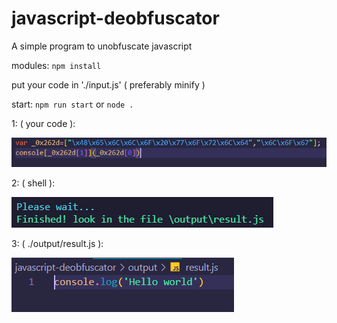 # javascript-deobfuscator
A simple program to unobfuscate javascript


modules:
  `npm install`

put your code in './input.js' ( preferably minify )

start:
`npm run start` or `node .`

1: ( your code ):

![ScreenShot](/images/capture.png)

2: ( shell ):

![ScreenShot](/images/capture2.png)

3: ( ./output/result.js ):

![ScreenShot](/images/capture3.png)
